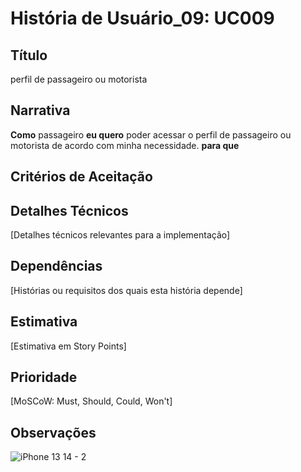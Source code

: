  # História de Usuário_09: UC009
## Título
perfil de passageiro ou motorista

## Narrativa

**Como** passageiro
**eu quero** poder acessar o perfil de passageiro ou motorista de acordo com minha necessidade.
**para que**

## Critérios de Aceitação

## Detalhes Técnicos

[Detalhes técnicos relevantes para a implementação]

## Dependências

[Histórias ou requisitos dos quais esta história depende]

## Estimativa

[Estimativa em Story Points]

## Prioridade

[MoSCoW: Must, Should, Could, Won't]

## Observações

![iPhone 13   14 - 2](https://github.com/user-attachments/assets/87e38431-b613-4ccf-a452-a3e8d3af024f)

